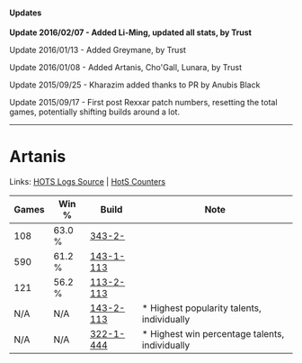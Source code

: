 #### Updates
**Update 2016/02/07 - Added Li-Ming, updated all stats, by Trust**

Update 2016/01/13 - Added Greymane, by Trust

Update 2016/01/08 - Added Artanis, Cho'Gall, Lunara, by Trust

Update 2015/09/25 - Kharazim added thanks to PR by Anubis Black

Update 2015/09/17 - First post Rexxar patch numbers, resetting the total games, potentially shifting builds around a lot.

***

# Artanis

Links: [HOTS Logs Source](https://www.hotslogs.com/Sitewide/HeroDetails?Hero=Artanis) | [HotS Counters](http://hotscounters.com/#/hero/Artanis)

Games  | Win %  | Build     | Note
-----  | -----  | -----     | ----
108    | 63.0 % | [343-2-](http://www.heroesfire.com/hots/talent-calculator/artanis#3Hu) | 
590    | 61.2 % | [143-1-113](http://www.heroesfire.com/hots/talent-calculator/artanis#hcp9) | 
121    | 56.2 % | [113-2-113](http://www.heroesfire.com/hots/talent-calculator/artanis#gTpH) | 
N/A    | N/A    | [143-2-113](http://www.heroesfire.com/hots/talent-calculator/artanis#hd2n) | * Highest popularity talents, individually
N/A    | N/A    | [322-1-444](http://www.heroesfire.com/hots/talent-calculator/artanis#oRv4) | * Highest win percentage talents, individually
